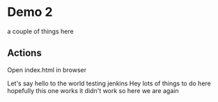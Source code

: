 # Demo 2
a couple of things here

## Actions 

Open index.html in browser

Let's say hello to the world
testing jenkins
Hey lots of things to do here
hopefully this one works
it didn't work so here we are again
